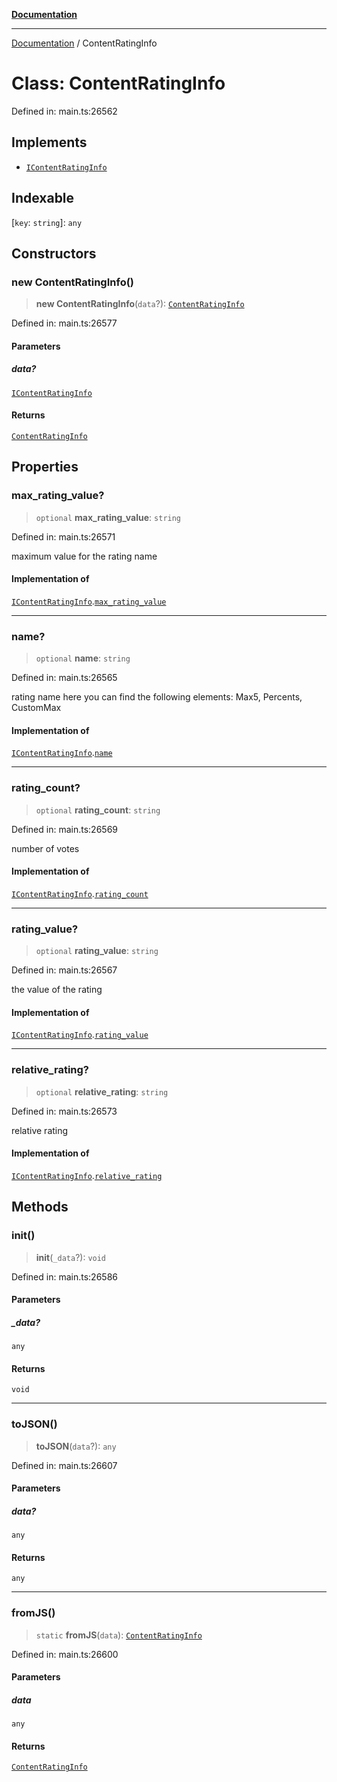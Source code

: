 [**Documentation**](../README.md)

***

[Documentation](../README.md) / ContentRatingInfo

# Class: ContentRatingInfo

Defined in: main.ts:26562

## Implements

- [`IContentRatingInfo`](../interfaces/IContentRatingInfo.md)

## Indexable

\[`key`: `string`\]: `any`

## Constructors

### new ContentRatingInfo()

> **new ContentRatingInfo**(`data`?): [`ContentRatingInfo`](ContentRatingInfo.md)

Defined in: main.ts:26577

#### Parameters

##### data?

[`IContentRatingInfo`](../interfaces/IContentRatingInfo.md)

#### Returns

[`ContentRatingInfo`](ContentRatingInfo.md)

## Properties

### max\_rating\_value?

> `optional` **max\_rating\_value**: `string`

Defined in: main.ts:26571

maximum value for the rating name

#### Implementation of

[`IContentRatingInfo`](../interfaces/IContentRatingInfo.md).[`max_rating_value`](../interfaces/IContentRatingInfo.md#max_rating_value)

***

### name?

> `optional` **name**: `string`

Defined in: main.ts:26565

rating name
here you can find the following elements: Max5, Percents, CustomMax

#### Implementation of

[`IContentRatingInfo`](../interfaces/IContentRatingInfo.md).[`name`](../interfaces/IContentRatingInfo.md#name)

***

### rating\_count?

> `optional` **rating\_count**: `string`

Defined in: main.ts:26569

number of votes

#### Implementation of

[`IContentRatingInfo`](../interfaces/IContentRatingInfo.md).[`rating_count`](../interfaces/IContentRatingInfo.md#rating_count)

***

### rating\_value?

> `optional` **rating\_value**: `string`

Defined in: main.ts:26567

the value of the rating

#### Implementation of

[`IContentRatingInfo`](../interfaces/IContentRatingInfo.md).[`rating_value`](../interfaces/IContentRatingInfo.md#rating_value)

***

### relative\_rating?

> `optional` **relative\_rating**: `string`

Defined in: main.ts:26573

relative rating

#### Implementation of

[`IContentRatingInfo`](../interfaces/IContentRatingInfo.md).[`relative_rating`](../interfaces/IContentRatingInfo.md#relative_rating)

## Methods

### init()

> **init**(`_data`?): `void`

Defined in: main.ts:26586

#### Parameters

##### \_data?

`any`

#### Returns

`void`

***

### toJSON()

> **toJSON**(`data`?): `any`

Defined in: main.ts:26607

#### Parameters

##### data?

`any`

#### Returns

`any`

***

### fromJS()

> `static` **fromJS**(`data`): [`ContentRatingInfo`](ContentRatingInfo.md)

Defined in: main.ts:26600

#### Parameters

##### data

`any`

#### Returns

[`ContentRatingInfo`](ContentRatingInfo.md)
